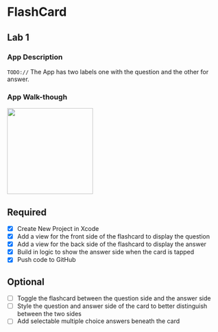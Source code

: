 # FlashCard

## Lab 1

### App Description
`TODO://` The App has two labels one with the question and the other for answer.

### App Walk-though
<img src="recordit.co/Wk5zteM6Zt" width=200><br>


## Required
- [x] Create New Project in Xcode
- [x] Add a view for the front side of the flashcard to display the question
- [x] Add a view for the back side of the flashcard to display the answer
- [x] Build in logic to show the answer side when the card is tapped
- [x] Push code to GitHub
## Optional
- [ ] Toggle the flashcard between the question side and the answer side
- [ ] Style the question and answer side of the card to better distinguish between the two sides
- [ ] Add selectable multiple choice answers beneath the card
